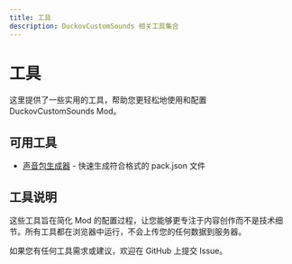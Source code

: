 ```yaml
---
title: 工具
description: DuckovCustomSounds 相关工具集合
---
```


# 工具

这里提供了一些实用的工具，帮助您更轻松地使用和配置 DuckovCustomSounds Mod。

## 可用工具

- [声音包生成器](./sound-pack-generator.md) - 快速生成符合格式的 pack.json 文件

## 工具说明

这些工具旨在简化 Mod 的配置过程，让您能够更专注于内容创作而不是技术细节。所有工具都在浏览器中运行，不会上传您的任何数据到服务器。

如果您有任何工具需求或建议，欢迎在 GitHub 上提交 Issue。